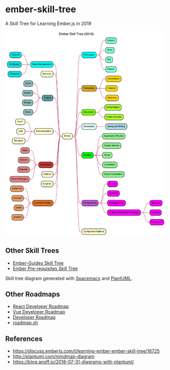 # ember-skill-tree
A Skill Tree for Learning Ember.js in 2019

![Ember Skill Tree](https://github.com/rajasegar/ember-skill-tree/raw/master/skill-tree.png)

## Other Skill Trees
- [Ember-Guides Skill Tree](https://github.com/rajasegar/ember-skill-tree/raw/master/ember-guides.png)
- [Ember Pre-requisites Skill Tree](https://github.com/rajasegar/ember-skill-tree/raw/master/pre-req.png)

Skill tree diagram generated with [Spacemacs](http://spacemacs.org) and [PlantUML](http://plantuml.com/).

## Other Roadmaps
- [React Developer Roadmap](https://github.com/adam-golab/react-developer-roadmap)
- [Vue Developer Roadmap](https://github.com/flaviocopes/vue-developer-roadmap)
- [Developer Roadmap](https://github.com/kamranahmedse/developer-roadmap)
- [roadmap.sh](https://roadmap.sh/)

## References
- https://discuss.emberjs.com/t/learning-ember-ember-skill-tree/16725
- http://plantuml.com/mindmap-diagram
- https://blog.anoff.io/2018-07-31-diagrams-with-plantuml/
